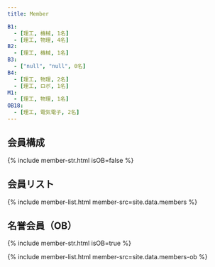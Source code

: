 ```yaml
---
title: Member

B1:
  - [理工, 機械, 1名]
  - [理工, 物理, 4名]
B2:
  - [理工, 機械, 1名]
B3:
  - ["null", "null", 0名]
B4:
  - [理工, 物理, 2名]
  - [理工, ロボ, 1名]
M1:
  - [理工, 物理, 1名]
OB18:
  - [理工, 電気電子, 2名]
---
```



## 会員構成

{% include member-str.html isOB=false %}

## 会員リスト

{% include member-list.html member-src=site.data.members %}


## 名誉会員（OB）

{% include member-str.html isOB=true %}

{% include member-list.html member-src=site.data.members-ob %}
